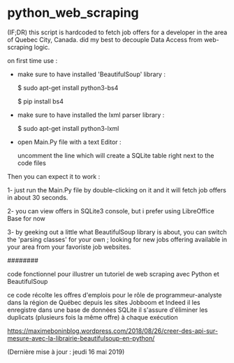 # python_web_scraping

(IF;DR)
this script is hardcoded to fetch job offers for a developer in the area of Quebec City, Canada.
did my best to decouple Data Access from web-scraping logic.

on first time use :

* make sure to have installed 'BeautifulSoup' library :

  $ sudo apt-get install python3-bs4
  
  $ pip install bs4

* make sure to have installed the lxml parser library :

   $ sudo apt-get install python3-lxml

* open Main.Py file with a text Editor :

    uncomment the line which will create a SQLite table right next to the code files

Then you can expect it to work :

1- just run the Main.Py file by double-clicking on it and it will fetch job offers in about 30 seconds.

2- you can view offers in SQLite3 console, but i prefer using LibreOffice Base for now

3- by geeking out a little what BeautifulSoup library is about, you can switch the 'parsing classes' for your own ; looking for new jobs offering available in your area from your favoriste job websites.

########

code fonctionnel pour illustrer
un tutoriel de web scraping avec
Python et BeautifulSoup

ce code récolte les offres d'emplois pour le rôle de programmeur-analyste dans la région de Québec depuis les sites Jobboom et Indeed
il les enregistre dans une base de données SQLite
il s'assure d'éliminer les duplicats (plusieurs fois la même offre) à chaque exécution

https://maximeboninblog.wordpress.com/2018/08/26/creer-des-api-sur-mesure-avec-la-librairie-beautifulsoup-en-python/

(Dernière mise à jour : jeudi 16 mai 2019)
